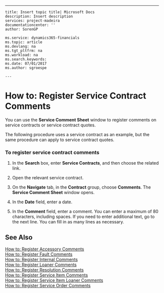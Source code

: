 ---
    title: Insert topic title| Microsoft Docs
    description: Insert description
    services: project-madeira
    documentationcenter: ''
    author: SorenGP

    ms.service: dynamics365-financials
    ms.topic: article
    ms.devlang: na
    ms.tgt_pltfrm: na
    ms.workload: na
    ms.search.keywords:
    ms.date: 07/01/2017
    ms.author: sgroespe

    ---
# How to: Register Service Contract Comments
You can use the **Service Comment Sheet** window to register comments on service contracts or service contract quotes.  
  
 The following procedure uses a service contract as an example, but the same procedure can apply to service contract quotes.  
  
### To register service contract comments  
  
1.  In the **Search** box, enter **Service Contracts**, and then choose the related link.  
  
2.  Open the relevant service contract.  
  
3.  On the **Navigate** tab, in the **Contract** group, choose **Comments**. The **Service Comment Sheet** window opens.  
  
4.  In the **Date** field, enter a date.  
  
5.  In the **Comment** field, enter a comment. You can enter a maximum of 80 characters, including spaces. If you need to enter additional text, go to the next line. You can fill in as many lines as necessary.  
  
## See Also  
 [How to: Register Accessory Comments](../how-to-register-accessory-comments.md)   
 [How to: Register Fault Comments](../how-to-register-fault-comments.md)   
 [How to: Register Internal Comments](../how-to-register-internal-comments.md)   
 [How to: Register Loaner Comments](../how-to-register-loaner-comments.md)   
 [How to: Register Resolution Comments](../how-to-register-resolution-comments.md)   
 [How to: Register Service Item Comments](../how-to-register-service-item-comments.md)   
 [How to: Register Service Item Loaner Comments](../how-to-register-service-item-loaner-comments.md)   
 [How to: Register Service Order Comments](../how-to-register-service-order-comments.md)